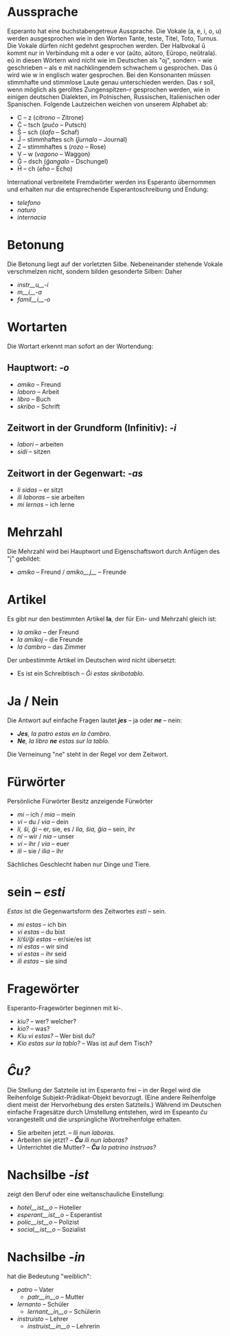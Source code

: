 # Aussprache

Esperanto hat eine buchstabengetreue Aussprache. Die Vokale (a, e, i, o, u) werden ausgesprochen wie in den Worten Tante, teste, Titel, Toto, Turnus. Die Vokale dürfen nicht gedehnt gesprochen werden. Der Halbvokal ŭ kommt nur in Verbindung mit a oder e vor (aŭto, aŭtoro, Eŭropo, neŭtrala). eŭ in diesen Wörtern wird nicht wie im Deutschen als "oj", sondern – wie geschrieben – als e mit nachklingendem schwachem u gesprochen. Das ŭ wird wie w in englisch water gesprochen. Bei den Konsonanten müssen stimmhafte und stimmlose Laute genau unterschieden werden. Das r soll, wenn möglich als gerolltes Zungenspitzen-r gesprochen werden, wie in einigen deutschen Dialekten, im Polnischen, Russischen, Italienischen oder Spanischen. Folgende Lautzeichen weichen von unserem Alphabet ab: 

- C – z (*citrono* – Zitrone)
- Ĉ – tsch (*puĉo* – Putsch)
- Ŝ – sch (*ŝafo* – Schaf)
- Ĵ – stimmhaftes sch (*ĵurnalo* – Journal)
- Z – stimmhaftes s (*rozo* – Rose)
- V – w (*vagono* – Waggon)
- Ĝ – dsch (*ĝangalo* – Dschungel)
- Ĥ – ch (*eĥo* – Echo)

International verbreitete Fremdwörter werden ins Esperanto übernommen und erhalten nur die entsprechende Esperantoschreibung und Endung: 
  
- *telefono*
- *naturo*
- *internacia*


# Betonung

Die Betonung liegt auf der vorletzten Silbe. Nebeneinander stehende Vokale verschmelzen nicht, sondern bilden gesonderte Silben: Daher 
  
- *instr__u__-i*
- *m__i__-a*
- *famil__i__-o*


# Wortarten

Die Wortart erkennt man sofort an der Wortendung:

## Hauptwort: *-o*

  - *amiko* – Freund
  - *laboro* – Arbeit
  - *libro* – Buch
  - *skribo* – Schrift

## Zeitwort in der Grundform (Infinitiv): *-i*

  - *labori* – arbeiten
  - *sidi* – sitzen

## Zeitwort in der Gegenwart: *-as*

  - *li sidas* – er sitzt
  - *ili laboras* – sie arbeiten
  - *mi lernas* – ich lerne

# Mehrzahl

Die Mehrzahl wird bei Hauptwort und Eigenschaftswort durch Anfügen des "j" gebildet: 
  
- *amiko* – Freund /  *amiko__j__* – Freunde
  

# Artikel

Es gibt nur den bestimmten Artikel __la__, der für Ein- und Mehrzahl gleich ist:

- *la amiko*  – der Freund
- *la amikoj*  – die Freunde
- *la ĉambro*  – das Zimmer

Der unbestimmte Artikel im Deutschen wird nicht übersetzt: 

- Es ist ein Schreibtisch – *Ĝi estas skribotablo.*


# Ja / Nein

Die Antwort auf einfache Fragen lautet *__jes__* – ja oder *__ne__* – nein:

- *__Jes__, la patro estas en la ĉambro.*
- *__Ne__, la libro __ne__ estas sur la tablo.*

Die Verneinung "ne" steht in der Regel vor dem Zeitwort.


# Fürwörter

Persönliche Fürwörter	Besitz anzeigende Fürwörter

- *mi*         – ich         / *mia*     – mein
- *vi*         – du          / *via*     – dein
- *li, ŝi, ĝi* – er, sie, es / *lia, ŝia, ĝia* – sein, ihr
- *ni*         – wir         / *nia*     – unser
- *vi*         – ihr         / *via*     – euer
- *ili*        – sie         / *ilia*    – ihr

Sächliches Geschlecht haben nur Dinge und Tiere.


# sein – *esti*

*Estas* ist die Gegenwartsform des Zeitwortes *esti* – sein.

- *mi estas*	 – ich bin
- *vi estas*	 – du bist
- *li/ŝi/ĝi estas*	 – er/sie/es ist
- *ni estas*	 – wir sind
- *vi estas*	 – ihr seid
- *ili estas*	 – sie sind

# Fragewörter

Esperanto-Fragewörter beginnen mit ki-.

- *kiu?* – wer? welcher?
- *kio?* – was?
- *Kiu vi estas?* – Wer bist du?
- *Kio estas sur la tablo?* – Was ist auf dem Tisch?


# *Ĉu?*

Die Stellung der Satzteile ist im Esperanto frei – in der Regel wird die Reihenfolge Subjekt-Prädikat-Objekt bevorzugt. (Eine andere Reihenfolge dient meist der Hervorhebung des ersten Satzteils.) Während im Deutschen einfache Fragesätze durch Umstellung entstehen, wird im Espeanto *ĉu* vorangestellt und die ursprüngliche Wortreihenfolge erhalten.

- Sie arbeiten jetzt. – *Ili nun laboras.*
- Arbeiten sie jetzt? – *__Ĉu__ ili nun laboras?*
- Unterrichtet die Mutter? – *__Ĉu__ la patrino instruas?*


# Nachsilbe *-ist*

zeigt den Beruf oder eine weltanschauliche Einstellung:

- *hotel__ist__o* – Hotelier
- *esperant__ist__o* – Esperantist
- *polic__ist__o* – Polizist
- *social__ist__o* – Sozialist


# Nachsilbe *-in*

hat die Bedeutung "weiblich":

- *patro* – Vater
    - *patr__in__o* – Mutter
- *lernanto* – Schüler
    - *lernant__in__o* – Schülerin
- *instruisto* – Lehrer
    - *instruist__in__o* – Lehrerin


